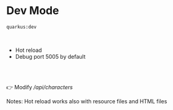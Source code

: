 <!-- .slide: class="with-code" -->
# Dev Mode

```shell
quarkus:dev
```

<br>

- Hot reload
- Debug port 5005 by default

<br>
<br>

👉 Modify */api/characters*

Notes:
Hot reload works also with resource files and HTML files
